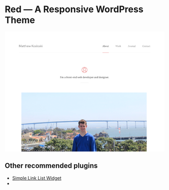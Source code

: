 # Red — A Responsive WordPress Theme

![](https://github.com/MatthewKosloski/red/blob/master/screenshot.png?raw=true)

## Other recommended plugins
- [Simple Link List Widget](https://wordpress.org/plugins/simple-link-list-widget/)
- 
